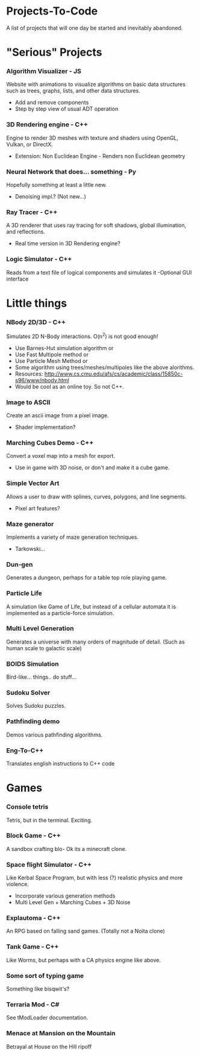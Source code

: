 # Projects-To-Code
A list of projects that will one day be started and inevitably abandoned.

# "Serious" Projects
### Algorithm Visualizer - JS
Website with animations to visualize algorithms on basic data structures such as trees, graphs, lists, and other data structures.
- Add and remove components
- Step by step view of usual ADT operation
### 3D Rendering engine - C++
Engine to render 3D meshes with texture and shaders using OpenGL, Vulkan, or DirectX.
- Extension: Non Euclidean Engine - Renders non Euclidean geometry
### Neural Network that does... something - Py
Hopefully something at least a little new.
- Denoising impl.? (Not new...)
### Ray Tracer - C++
A 3D renderer that uses ray tracing for soft shadows, global illumination, and reflections.
- Real time version in 3D Rendering engine?
### Logic Simulator - C++
Reads from a text file of logical components and simulates it
-Optional GUI interface

# Little things
### NBody 2D/3D - C++
Simulates 2D N-Body interactions. O(n<sup>2</sup>) is not good enough!
- Use Barnes-Hut simulation algorithm or
- Use Fast Multipole method or
- Use Particle Mesh Method or
- Some algorithm using trees/meshes/multipoles like the above alorithms.
- Resources: http://www.cs.cmu.edu/afs/cs/academic/class/15850c-s96/www/nbody.html
- Would be cool as an online toy. So not C++.
### Image to ASCII
Create an ascii image from a pixel image.
- Shader implementation?
### Marching Cubes Demo - C++
Convert a voxel map into a mesh for export.
- Use in game with 3D noise, or don't and make it a cube game.
### Simple Vector Art
Allows a user to draw with splines, curves, polygons, and line segments.
- Pixel art features?
### Maze generator
Implements a variety of maze generation techniques.
- Tarkowski...
### Dun-gen
Generates a dungeon, perhaps for a table top role playing game.
### Particle Life
A simulation like Game of Life, but instead of a cellular automata it is implemented as a particle-force simulation.
### Multi Level Generation
Generates a universe with many orders of magnitude of detail. (Such as human scale to galactic scale)
### BOIDS Simulation
Bird-like... things.. do stuff...
### Sudoku Solver
Solves Sudoku puzzles.
### Pathfinding demo
Demos various pathfinding algorithms.
### Eng-To-C++
Translates english instructions to C++ code

# Games
### Console tetris
Tetris, but in the terminal. Exciting.
### Block Game - C++
A sandbox crafting blo- Ok its a minecraft clone.
### Space flight Simulator - C++
Like Kerbal Space Program, but with less (?) realistic physics and more violence.
- Incorporate various generation methods
- Multi Level Gen + Marching Cubes + 3D Noise
### Explautoma - C++
An RPG based on falling sand games. (Totally not a Noita clone)
### Tank Game - C++
Like Worms, but perhaps with a CA physics engine like above.
### Some sort of typing game
Something like bisqwit's?
### Terraria Mod - C#
See tModLoader documentation.
### Menace at Mansion on the Mountain
Betrayal at House on the Hill ripoff

